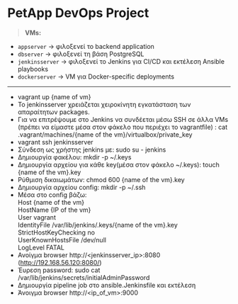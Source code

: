 # PetApp DevOps Project

> **VMs:**

- `appserver` → φιλοξενεί το backend application  
- `dbserver` → φιλοξενεί τη βάση PostgreSQL  
- `jenkinsserver` → φιλοξενεί το Jenkins για CI/CD και εκτέλεση Ansible playbooks  
- `dockerserver` → VM για Docker-specific deployments  

---
- vagrant up {name of vm}  
- Το jenkinsserver χρειάζεται χειροκίνητη εγκατάσταση των απαραίτητων packages.  
- Για να επιτρέψουμε στο Jenkins να συνδέεται μέσω SSH σε άλλα VMs (πρέπει να είμαστε μέσα στον φάκελο που περιέχει το vagrantfile) : cat .vagrant/machines/{name of the vm}/virtualbox/private_key  
- vagrant ssh jenkinsserver  
- Σύνδεση ως χρήστης jenkins με: sudo su - jenkins  
- Δημιουργία φακέλου: mkdir -p ~/.keys  
- Δημιουργία αρχείου για κάθε key(μέσα στον φάκελο ~/.keys): touch {name of the vm}.key  
- Ρύθμιση δικαιωμάτων: chmod 600 {name of the vm}.key  
- Δημιουργία αρχείου config: mkdir -p ~/.ssh  
- Μέσα στο config βάζω:   
        Host {name of the vm}  
            HostName  {IP of the vm}  
            User vagrant  
            IdentityFile /var/lib/jenkins/.keys/{name of the vm}.key  
            StrictHostKeyChecking no  
            UserKnownHostsFile /dev/null  
            LogLevel FATAL  
- Ανοίγμα browser http://<jenkinsserver_ip>:8080 (http://192.168.56.120:8080/)  
- Έυρεση password: sudo cat /var/lib/jenkins/secrets/initialAdminPassword  
- Δημιουργία pipeline job στο ansible.Jenkinsfile και εκτέλεση  
- Άνοιγμα browser http://<ip_of_vm>:9000  
